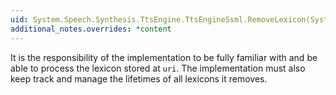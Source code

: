 ```yaml
---
uid: System.Speech.Synthesis.TtsEngine.TtsEngineSsml.RemoveLexicon(System.Uri,System.Speech.Synthesis.TtsEngine.ITtsEngineSite)
additional_notes.overrides: *content
---
```


<p>It is the responsibility of the implementation to be fully familiar with and be able to process the lexicon stored at <code>uri</code>. The implementation must also keep track and manage the lifetimes of all lexicons it removes.</p>


